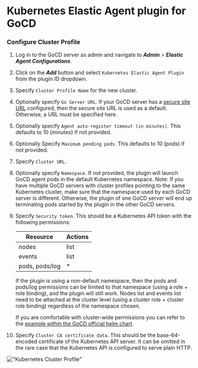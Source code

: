 # Kubernetes Elastic Agent plugin for GoCD

### Configure Cluster Profile

1. Log in to the GoCD server as admin and navigate to **_Admin_** _>_ **_Elastic Agent Configurations_**.

1. Click on the **_Add_** button and select `Kubernetes Elastic Agent Plugin` from the plugin ID dropdown.

1. Specify `Cluster Profile Name` for the new cluster.

1. Optionally specify `Go Server URL`. If your GoCD server has a [secure site URL][secure site URL]
   configured, then the secure site URL is used as a default. Otherwise, a URL must be specified here.

1. Optionally specify `Agent auto-register timeout (in minutes)`. This defaults to 10 (minutes) if not provided.

1. Optionally Specify `Maximum pending pods`. This defaults to 10 (pods) if not provided.

1. Specify `Cluster URL`.

1. Optionally specify `Namespace`. If not provided, the plugin will launch GoCD
   agent pods in the default Kubernetes namespace. Note: If you have multiple
   GoCD servers with cluster profiles pointing to the same Kubernetes cluster,
   make sure that the namespace used by each GoCD server is different.
   Otherwise, the plugin of one GoCD server will end up terminating pods
   started by the plugin in the other GoCD servers.

1. Specify `Security token`. This should be a Kubernetes API token with the
   following permissions:

   | Resource       | Actions     |
   | -------------- | ----------- |
   | nodes          | list        |
   | events         | list        |
   | pods, pods/log | *           |

   If the plugin is using a non-default namespace, then the pods and pods/log permissions
   can be limited to that namespace (using a role + role binding), and the plugin
   will still work. Nodes list and events list need to be attached at the cluster
   level (using a cluster role + cluster role binding) regardless of the
   namespace chosen.

   If you are comfortable with cluster-wide permissions you can refer to the [example within the GoCD official helm
   chart](https://github.com/gocd/helm-chart/blob/master/gocd/templates/gocd-cluster-role.yaml).

1. Specify `Cluster CA certificate data`. This should be the base-64-encoded certificate
   of the Kubernetes API server. It can be omitted in the rare case that the Kubernetes API
   is configured to serve plain HTTP.

!["Kubernetes Cluster Profile"][1]


[1]: images/cluster-profile.png     "Kubernetes Cluster Profile"
[secure site URL]: https://docs.gocd.org/current/installation/configuring_server_details.html
